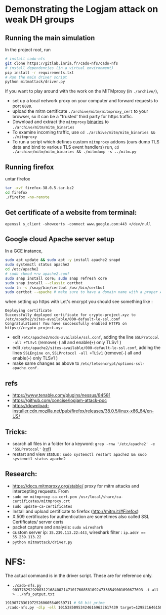 # Demonstrating the Logjam attack on weak DH groups

## Running the main simulation

In the project root, run

```bash
# install cado-nfs
git clone https://gitlab.inria.fr/cado-nfs/cado-nfs
# install dependencies (in a virtual environment)
pip install -r requirements.txt
# Run the main driver script
python mitmattack/driver.py
```

If you want to play around with the work on the MITMproxy (in `./archive/`),

- set up a local network proxy on your computer and forward requests to port `8080`.
- upload the mitm certificate `./archive/mitm/mitmproxy_cert` to your browser, so it can be a "trusted' third party for https traffic.
- Download and extract the `mitmproxy` [binaries](https://mitmproxy.org/) to `./archive/mitm/mitm_binaries`
- To examine incoming traffic, use `cd ./archive/mitm/mitm_binaries && ./mitmproxy`
- To run a script which defines custom `mitmproxy` addons (ours dump TLS data and bind to various TLS event handlers) run, `cd ./archive/mitm/mitm_binaries && ./mitmdump -s ../mitm.py`

## Running firefox

untar firefox

```bash
tar -xvf firefox-38.0.5.tar.bz2
cd firefox
./firefox -no-remote
```

## Get certificate of a website from terminal:

```
openssl s_client -showcerts -connect www.google.com:443 </dev/null
```

## Google cloud Apache server setup

In a GCE instance,

```bash
sudo apt update && sudo apt -y install apache2 snapd
sudo systemctl status apache2
cd /etc/apache2
# sudo chmod +rw apache2.conf
sudo snap install core; sudo snap refresh core
sudo snap install --classic certbot
sudo ln -s /snap/bin/certbot /usr/bin/certbot
sudo certbot --apache # make sure to have a domain name with a proper A-record for resolving the DNS. It's crypto-project.xyz here
```

when setting up https with Let's encrypt you should see something like :

```
Deploying certificate
Successfully deployed certificate for crypto-project.xyz to /etc/apache2/sites-available/000-default-le-ssl.conf
Congratulations! You have successfully enabled HTTPS on https://crypto-project.xyz
```

- edit `/etc/apache2/mods-available/ssl.conf`, adding the line `SSLProtocol -all +TLSv1` (remove(`-`) all and enable(`+`) only TLSv1 )
- edit `/etc/apache2/sites-available/000-default-le-ssl.conf`, adding the lines `SSLEngine on`, `SSLProtocol -all +TLSv1` (remove(`-`) all and enable(`+`) only TLSv1 )
- make same changes as above to `/etc/letsencrypt/options-ssl-apache.conf.`

## refs

- https://www.tenable.com/plugins/nessus/84581
- https://github.com/concise/logjam-attack-poc
- https://download-installer.cdn.mozilla.net/pub/firefox/releases/38.0.5/linux-x86_64/en-US/

## Tricks:

- search all files in a folder for a keyword: `grep -rnw '/etc/apache2' -e 'SSLProtocol'` ([ref](https://stackoverflow.com/a/16957078/6274300))
- restart and view status : `sudo systemctl restart apache2 && sudo systemctl status apache2`

## Research:

- https://docs.mitmproxy.org/stable/ proxy for mitm attacks and intercepting requests. From
- `sudo mv mitmproxy-ca-cert.pem /usr/local/share/ca-certificates/mitmproxy.crt`
- `sudo update-ca-certificates`
- Install and upload certificate to firefox (http://mitm.it/#Firefox)
- X.509 certificates for authentication are sometimes also called SSL Certificates/ server certs
- packet capture and analysis: `sudo wireshark`
- custom server ip: `35.239.113.22:443`, wireshark filter : `ip.addr == 35.239.113.22`
- `python mitmattack/driver.py`

# NFS:

The actual command is in the driver script. These are for reference only.

- `./cado-nfs.py 90377629292003121684002147101760858109247336549001090677693 -t all > ../nfs_output.txt`

```bash
191907783019725260605646959711 # 98 bit prime
./cado-nfs.py -dlp -ell 101538509534246169632617439 target=129821646158317470002802307860 191907783019725260605646959711
```
